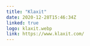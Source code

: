 ```yaml
---
title: "Klaxit"
date: 2020-12-28T15:46:34Z
linked: true
logo: klaxit.webp
link: https://www.klaxit.com/
---
```

